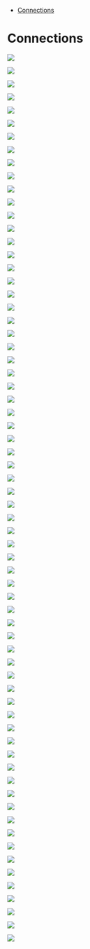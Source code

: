 * [Connections](#connections)

# Connections  

![](Dashboard/Connections/10.png)

![](Dashboard/Connections/11.png)

![](Dashboard/Connections/12.png)

![](Dashboard/Connections/13.png)

![](Dashboard/Connections/14.png)

![](Dashboard/Connections/15.png)

![](Dashboard/Connections/16.png)

![](Dashboard/Connections/17.png)

![](Dashboard/Connections/18.png)

![](Dashboard/Connections/19.png)

![](Dashboard/Connections/2.png)

![](Dashboard/Connections/20.png)

![](Dashboard/Connections/21.png)

![](Dashboard/Connections/22.png)

![](Dashboard/Connections/23.png)

![](Dashboard/Connections/24.png)

![](Dashboard/Connections/25.png)

![](Dashboard/Connections/26.png)

![](Dashboard/Connections/27.png)

![](Dashboard/Connections/28.png)

![](Dashboard/Connections/3.png)

![](Dashboard/Connections/30.png)

![](Dashboard/Connections/31.png)

![](Dashboard/Connections/32.png)

![](Dashboard/Connections/33.png)

![](Dashboard/Connections/34.png)

![](Dashboard/Connections/35.png)

![](Dashboard/Connections/36.png)

![](Dashboard/Connections/37.png)

![](Dashboard/Connections/38.png)

![](Dashboard/Connections/39.png)

![](Dashboard/Connections/4.png)

![](Dashboard/Connections/40.png)

![](Dashboard/Connections/41.png)

![](Dashboard/Connections/42.png)

![](Dashboard/Connections/43.png)

![](Dashboard/Connections/44.png)

![](Dashboard/Connections/45.png)

![](Dashboard/Connections/46.png)

![](Dashboard/Connections/47.png)

![](Dashboard/Connections/48.png)

![](Dashboard/Connections/49.png)

![](Dashboard/Connections/5.png)

![](Dashboard/Connections/50.png)

![](Dashboard/Connections/51.png)

![](Dashboard/Connections/52.png)

![](Dashboard/Connections/53.png)

![](Dashboard/Connections/54.png)

![](Dashboard/Connections/55.png)

![](Dashboard/Connections/56.png)

![](Dashboard/Connections/57.png)

![](Dashboard/Connections/58.png)

![](Dashboard/Connections/59.png)

![](Dashboard/Connections/6.png)

![](Dashboard/Connections/60.png)

![](Dashboard/Connections/61.png)

![](Dashboard/Connections/62.png)

![](Dashboard/Connections/63.png)

![](Dashboard/Connections/64.png)

![](Dashboard/Connections/65.png)

![](Dashboard/Connections/66.png)

![](Dashboard/Connections/67.png)

![](Dashboard/Connections/68.png)

![](Dashboard/Connections/69.png)

![](Dashboard/Connections/7.png)

![](Dashboard/Connections/70.png)

![](Dashboard/Connections/8.png)

![](Dashboard/Connections/9.png)